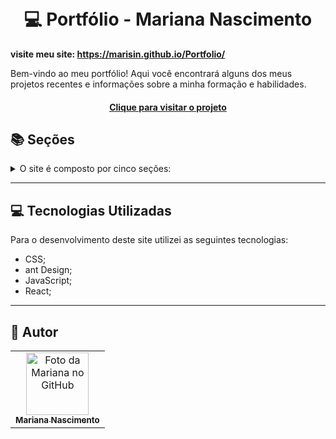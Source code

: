 <h1 align="center">
  <br>💻 Portfólio - Mariana Nascimento
</h1>

<strong>visite meu site: https://marisin.github.io/Portfolio/ </strong>

<p>Bem-vindo ao meu portfólio! Aqui você encontrará alguns dos meus projetos recentes e informações sobre a minha formação e habilidades.</p>

<h4 align="center"><a href="">Clique para visitar o projeto</a></h4>

## 📚 Seções

<details><summary>O site é composto por cinco seções:</summary>

<h2>🚀 Projetos</h2>
    <p>Apresenta alguns projetos desenvolvidos e com link direto para os respectivos códigos no GitHub.</p>
<h2>🎓 Formação<h2>
    <p>Exibo a área na qual sou formada e outras formações complementares que tenho para aprimorar as minhas habilidades.</p>
<h2>📞 Contato<h2>
  <p>Entre em contato comigo através dos meios apresentados nesta seção, fique a vontade para me enviar uma mensagem.</p>
 
</details>

---

<h2>💻 Tecnologias Utilizadas </h2>
  
Para o desenvolvimento deste site utilizei as seguintes tecnologias:

- CSS;
- ant Design;
- JavaScript;
- React;

---

<h2>🦄 Autor</h2>

<table>
  <tr>
    <td align="center">
      <a href="https://github.com/MariSIN">
        <img src="https://avatars.githubusercontent.com/u/108953710?v=4" width="100px;" alt="Foto da Mariana no GitHub"/><br>
        <sub>
          <b>Mariana Nascimento</b>
        </sub>
      </a>
    </td>
  </tr>
</table>

